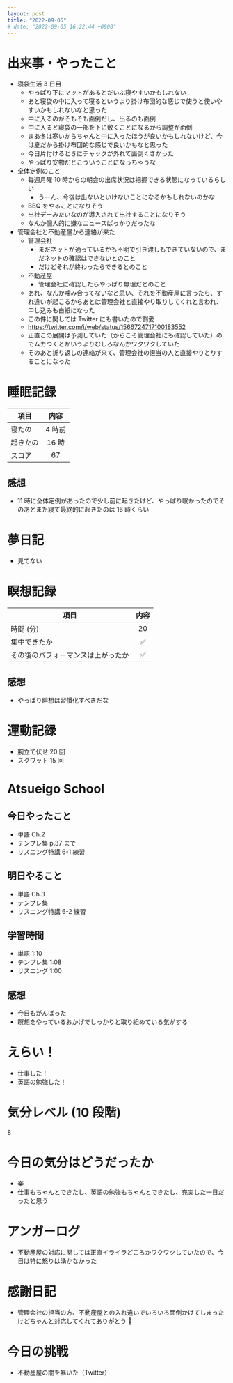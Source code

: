 ```yaml
---
layout: post
title: "2022-09-05"
# date: "2022-09-05 16:22:44 +0900"
---
```


# 出来事・やったこと
* 寝袋生活 3 日目
    * やっぱり下にマットがあるとだいぶ寝やすいかもしれない
    * あと寝袋の中に入って寝るというより掛け布団的な感じで使うと使いやすいかもしれないなと思った
    * 中に入るのがそもそも面倒だし、出るのも面倒
    * 中に入ると寝袋の一部を下に敷くことになるから調整が面倒
    * まあ冬は寒いからちゃんと中に入ったほうが良いかもしれないけど、今は夏だから掛け布団的な感じで良いかもなと思った
    * 今日片付けるときにチャックが外れて面倒くさかった
    * やっぱり安物だとこういうことになっちゃうな
* 全体定例のこと
    * 毎週月曜 10 時からの朝会の出席状況は把握できる状態になっているらしい
        * うーん、今後は出ないといけないことになるかもしれないのかな
    * BBQ をやることになりそう
    * 出社デーみたいなのが導入されて出社することになりそう
    * なんか個人的に嫌なニュースばっかりだったな
* 管理会社と不動産屋から連絡が来た
    * 管理会社
        * まだネットが通っているかも不明で引き渡しもできていないので、まだネットの確認はできないとのこと
        * だけどそれが終わったらできるとのこと
    * 不動産屋
        * 管理会社に確認したらやっぱり無理だとのこと
    * あれ、なんか噛み合ってないなと思い、それを不動産屋に言ったら、すれ違いが起こるからあとは管理会社と直接やり取りしてくれと言われ、申し込みも白紙になった
    * この件に関しては Twitter にも書いたので割愛
    * https://twitter.com/i/web/status/1566724717100183552
    * 正直この展開は予測していた（からこそ管理会社にも確認していた）のでムカつくとかいうよりむしろなんかワクワクしていた
    * そのあと折り返しの連絡が来て、管理会社の担当の人と直接やりとりすることになった



# 睡眠記録

| 項目 | 内容 |
| --- | :---: |
| 寝たの | 4 時前 |
| 起きたの | 16 時 |
| スコア | 67 |

## 感想
* 11 時に全体定例があったので少し前に起きたけど、やっぱり眠かったのでそのあとまた寝て最終的に起きたのは 16 時くらい



# 夢日記
* 見てない



# 瞑想記録

| 項目 | 内容 |
| --- | :---: |
| 時間 (分) | 20 |
| 集中できたか | ✅ |
| その後のパフォーマンスは上がったか | ✅ |

## 感想
* やっぱり瞑想は習慣化すべきだな



# 運動記録
* 腕立て伏せ 20 回
* スクワット 15 回



# Atsueigo School
## 今日やったこと
* 単語 Ch.2
* テンプレ集 p.37 まで
* リスニング特講 6-1 練習

## 明日やること
* 単語 Ch.3
* テンプレ集
* リスニング特講 6-2 練習

## 学習時間
* 単語 1:10
* テンプレ集 1:08
* リスニング 1:00

## 感想
* 今日もがんばった
* 瞑想をやっているおかげでしっかりと取り組めている気がする



# えらい！
* 仕事した！
* 英語の勉強した！



# 気分レベル (10 段階)
8



# 今日の気分はどうだったか
* 楽
* 仕事もちゃんとできたし、英語の勉強もちゃんとできたし、充実した一日だったと思う



# アンガーログ
* 不動産屋の対応に関しては正直イライラどころかワクワクしていたので、今日は特に怒りは湧かなかった



# 感謝日記
* 管理会社の担当の方、不動産屋との入れ違いでいろいろ面倒かけてしまったけどちゃんと対応してくれてありがとう 🙏



# 今日の挑戦
* 不動産屋の闇を暴いた（Twitter）
